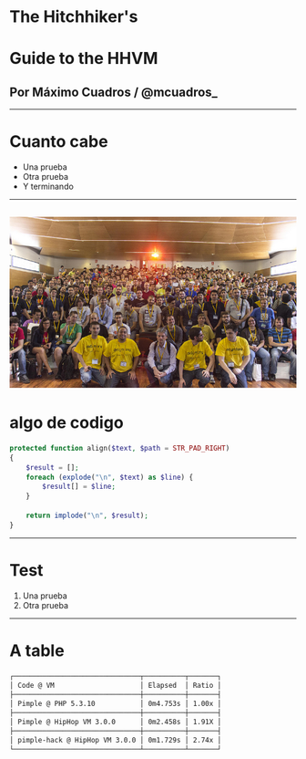 # The Hitchhiker's
# Guide to the HHVM
## Por Máximo Cuadros / @mcuadros_
---
# Cuanto cabe
* Una prueba
* Otra prueba
* Y terminando
---
![Example Image](/../../example/images/9151048607_b5a552c4dd_c.jpg)
---
# algo de codigo

```php
protected function align($text, $path = STR_PAD_RIGHT)
{
    $result = [];
    foreach (explode("\n", $text) as $line) {
        $result[] = $line;
    }

    return implode("\n", $result);
}
```
---
# Test
1. Una prueba
2. Otra prueba
---
# A table
```
┌───────────────────────────────┬──────────┬───────┐
│ Code @ VM                     │ Elapsed  │ Ratio │
├───────────────────────────────┼──────────┼───────┤
│ Pimple @ PHP 5.3.10           │ 0m4.753s │ 1.00x │
├───────────────────────────────┼──────────┼───────┤
│ Pimple @ HipHop VM 3.0.0      │ 0m2.458s │ 1.91X │
├───────────────────────────────┼──────────┼───────┤
│ pimple-hack @ HipHop VM 3.0.0 │ 0m1.729s │ 2.74x │
└───────────────────────────────┴──────────┴───────┘
```
